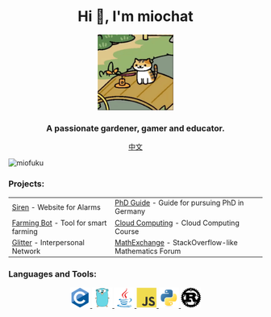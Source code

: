 <h1 align="center">Hi 👋, I'm miochat</h1>
 <p align="center">
        <a><img src="cat.gif" width="150"/></a>
    </p>
<h3 align="center">A passionate gardener, gamer and educator.</h3>

<p align="center">
        <a href="https://github.com/miofuku/miofuku/blob/main/README_CN.md"><span>中文</span></a>
</p>

<p align="left"> <img src="https://komarev.com/ghpvc/?username=miofuku&label=Profile%20views&color=0e75b6&style=flat" alt="miofuku" /> </p>

<h3 align="left">Projects:</h3>
    <table align="center">
        <tr>
            <td><a href="https://github.com/miofuku/siren">Siren</a> - Website for Alarms</td>
            <td><a href="https://github.com/miofuku/phd-guide">PhD Guide</a> - Guide for pursuing PhD in Germany</td>
        </tr>
        <tr>
            <td><a href="https://github.com/miofuku/farming-bot">Farming Bot</a> - Tool for smart farming</td>
            <td><a href="https://github.com/miofuku/cloudcomputing">Cloud Computing</a> - Cloud Computing Course</td>
        </tr>
        <tr>
            <td><a href="https://github.com/miofuku/glitter">Glitter</a> - Interpersonal Network</td>
            <td><a href="https://github.com/miofuku/math-exchange">MathExchange</a> - StackOverflow-like Mathematics Forum</td>
        </tr>
    </table>


<h3 align="left">Languages and Tools:</h3>
<p align="center"> <a href="https://www.cprogramming.com/" target="_blank" rel="noreferrer"> <img src="https://raw.githubusercontent.com/devicons/devicon/master/icons/c/c-original.svg" alt="c" width="40" height="40"/> </a> <a href="https://golang.org" target="_blank" rel="noreferrer"> <img src="https://raw.githubusercontent.com/devicons/devicon/master/icons/go/go-original.svg" alt="go" width="40" height="40"/> </a> <a href="https://www.java.com" target="_blank" rel="noreferrer"> <img src="https://raw.githubusercontent.com/devicons/devicon/master/icons/java/java-original.svg" alt="java" width="40" height="40"/> </a> <a href="https://developer.mozilla.org/en-US/docs/Web/JavaScript" target="_blank" rel="noreferrer"> <img src="https://raw.githubusercontent.com/devicons/devicon/master/icons/javascript/javascript-original.svg" alt="javascript" width="40" height="40"/> </a> <a href="https://www.python.org" target="_blank" rel="noreferrer"> <img src="https://raw.githubusercontent.com/devicons/devicon/master/icons/python/python-original.svg" alt="python" width="40" height="40"/> </a> <a href="https://www.rust-lang.org" target="_blank" rel="noreferrer"> <img src="https://raw.githubusercontent.com/devicons/devicon/master/icons/rust/rust-original.svg" alt="rust" width="40" height="40"/> </a> </p>

